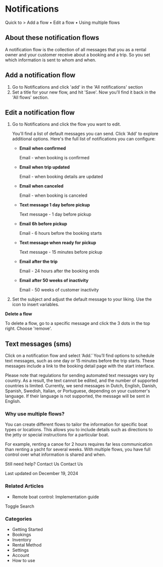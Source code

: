 Notifications
=============

Quick to > Add a flow •  Edit a flow •  Using multiple flows

About these notification flows
------------------------------

A notification flow is the collection of all messages that you as a rental owner and your customer receive about a booking and a trip. So you set which information is sent to whom and when.

Add a notification flow
-----------------------

1. Go to Notifications and click 'add' in the 'All notifications' section
2. Set a title for your new flow, and hit 'Save'. Now you'll find it back in the 'All flows' section.

Edit a notification flow
------------------------

1. Go to Notifications and click the flow you want to edit.

   You'll find a list of default messages you can send. Click 'Add' to explore additional options. Here's the full list of notifications you can configure:

   * **Email when confirmed**

     Email - when booking is confirmed
   * **Email when trip updated**

     Email - when booking details are updated
   * **Email when canceled**

     Email - when booking is canceled
   * **Text message 1 day before pickup**

     Text message - 1 day before pickup
   * **Email 6h before pickup**

     Email - 6 hours before the booking starts
   * **Text message when ready for pickup**

     Text message - 15 minutes before pickup
   * **Email after the trip**

     Email - 24 hours after the booking ends
   * **Email after 50 weeks of inactivity**

     Email - 50 weeks of customer inactivity

  

3. Set the subject and adjust the default message to your liking. Use the icon to insert variables.

  

**Delete a flow**

To delete a flow, go to a specific message and click the 3 dots in the top right. Choose 'remove'.

Text messages (sms)
-------------------

Click on a notification flow and select ‘Add.’ You’ll find options to schedule text messages, such as one day or 15 minutes before the trip starts. These messages include a link to the booking detail page with the start interface.

Please note that regulations for sending automated text messages vary by country. As a result, the text cannot be edited, and the number of supported countries is limited. Currently, we send messages in Dutch, English, Danish, Spanish, Swedish, Italian, or Portuguese, depending on your customer's language. If their language is not supported, the message will be sent in English.

  

### **Why use multiple flows?**

You can create different flows to tailor the information for specific boat types or locations. This allows you to include details such as directions to the jetty or special instructions for a particular boat.

For example, renting a canoe for 2 hours requires far less communication than renting a yacht for several weeks. With multiple flows, you have full control over what information is shared and when.

Still need help?
Contact Us
Contact Us

Last updated on December 19, 2024

### Related Articles

* Remote boat control: Implementation guide






Toggle Search

### Categories

* Getting Started
* Bookings
* Inventory
* Rental Method
* Settings
* Account
* How to use